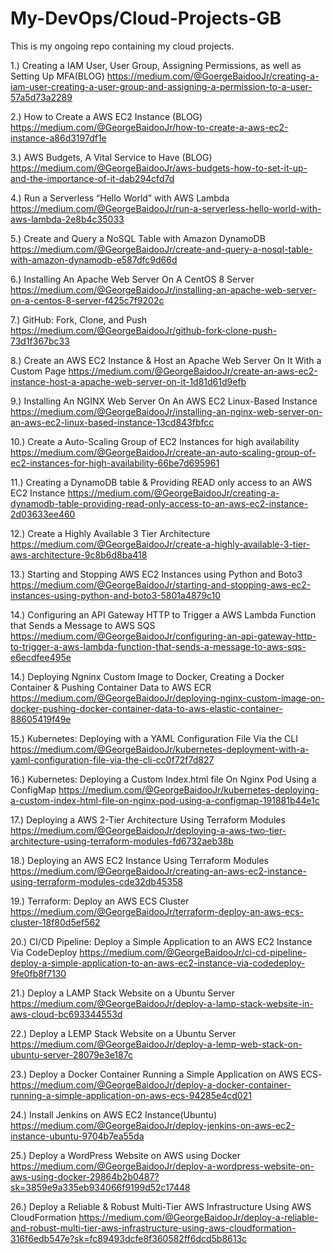 # My-DevOps/Cloud-Projects-GB
This is my ongoing repo containing my cloud projects. 


1.) Creating a IAM User, User Group, Assigning Permissions, as well as Setting Up MFA(BLOG)
https://medium.com/@GoergeBaidooJr/creating-a-iam-user-creating-a-user-group-and-assigning-a-permission-to-a-user-57a5d73a2289 

2.) How to Create a AWS EC2 Instance (BLOG)
https://medium.com/@GeorgeBaidooJr/how-to-create-a-aws-ec2-instance-a86d3197df1e 

3.) AWS Budgets, A Vital Service to Have (BLOG)
https://medium.com/@GeorgeBaidooJr/aws-budgets-how-to-set-it-up-and-the-importance-of-it-dab294cfd7d 

4.) Run a Serverless “Hello World” with AWS Lambda
https://medium.com/@GeorgeBaidooJr/run-a-serverless-hello-world-with-aws-lambda-2e8b4c35033 

5.) Create and Query a NoSQL Table with Amazon DynamoDB
https://medium.com/@GeorgeBaidooJr/create-and-query-a-nosql-table-with-amazon-dynamodb-e587dfc9d66d

6.) Installing An Apache Web Server On A CentOS 8 Server
https://medium.com/@GeorgeBaidooJr/installing-an-apache-web-server-on-a-centos-8-server-f425c7f9202c 

7.) GitHub: Fork, Clone, and Push
https://medium.com/@GeorgeBaidooJr/github-fork-clone-push-73d1f367bc33 

8.) Create an AWS EC2 Instance & Host an Apache Web Server On It With a Custom Page
https://medium.com/@GeorgeBaidooJr/create-an-aws-ec2-instance-host-a-apache-web-server-on-it-1d81d61d9efb

9.) Installing An NGINX Web Server On An AWS EC2 Linux-Based Instance
https://medium.com/@GeorgeBaidooJr/installing-an-nginx-web-server-on-an-aws-ec2-linux-based-instance-13cd843fbfcc 

10.) Create a Auto-Scaling Group of EC2 Instances for high availability 
https://medium.com/@GeorgeBaidooJr/create-an-auto-scaling-group-of-ec2-instances-for-high-availability-66be7d695961

11.) Creating a DynamoDB table & Providing READ only access to an AWS EC2 Instance
https://medium.com/@GeorgeBaidooJr/creating-a-dynamodb-table-providing-read-only-access-to-an-aws-ec2-instance-2d03633ee460

12.) Create a Highly Available 3 Tier Architecture 
https://medium.com/@GeorgeBaidooJr/create-a-highly-available-3-tier-aws-architecture-9c8b6d8ba418

13.) Starting and Stopping AWS EC2 Instances using Python and Boto3
https://medium.com/@GeorgeBaidooJr/starting-and-stopping-aws-ec2-instances-using-python-and-boto3-5801a4879c10

14.) Configuring an API Gateway HTTP to Trigger a AWS Lambda Function that Sends a Message to AWS SQS
https://medium.com/@GeorgeBaidooJr/configuring-an-api-gateway-http-to-trigger-a-aws-lambda-function-that-sends-a-message-to-aws-sqs-e6ecdfee495e

14.) Deploying Ngninx Custom Image to Docker, Creating a Docker Container & Pushing Container Data to AWS ECR
https://medium.com/@GeorgeBaidooJr/deploying-nginx-custom-image-on-docker-pushing-docker-container-data-to-aws-elastic-container-88605419f49e 

15.) Kubernetes: Deploying with a YAML Configuration File Via the CLI
https://medium.com/@GeorgeBaidooJr/kubernetes-deployment-with-a-yaml-configuration-file-via-the-cli-cc0f72f7d827

16.) Kubernetes: Deploying a Custom Index.html file On Nginx Pod Using a ConfigMap
https://medium.com/@GeorgeBaidooJr/kubernetes-deploying-a-custom-index-html-file-on-nginx-pod-using-a-configmap-191881b44e1c

17.) Deploying a AWS 2-Tier Architecture Using Terraform Modules
https://medium.com/@GeorgeBaidooJr/deploying-a-aws-two-tier-architecture-using-terraform-modules-fd6732aeb38b

18.) Deploying an AWS EC2 Instance Using Terraform Modules 
https://medium.com/@GeorgeBaidooJr/creating-an-aws-ec2-instance-using-terraform-modules-cde32db45358

19.) Terraform: Deploy an AWS ECS Cluster
https://medium.com/@GeorgeBaidooJr/terraform-deploy-an-aws-ecs-cluster-18f80d5ef562

20.) CI/CD Pipeline: Deploy a Simple Application to an AWS EC2 Instance Via CodeDeploy
https://medium.com/@GeorgeBaidooJr/ci-cd-pipeline-deploy-a-simple-application-to-an-aws-ec2-instance-via-codedeploy-9fe0fb8f7130 

21.) Deploy a LAMP Stack Website on a Ubuntu Server
https://medium.com/@GeorgeBaidooJr/deploy-a-lamp-stack-website-in-aws-cloud-bc693344553d

22.) Deploy a LEMP Stack Website on a Ubuntu Server
https://medium.com/@GeorgeBaidooJr/deploy-a-lemp-web-stack-on-ubuntu-server-28079e3e187c

23.) Deploy a Docker Container Running a Simple Application on AWS ECS-
https://medium.com/@GeorgeBaidooJr/deploy-a-docker-container-running-a-simple-application-on-aws-ecs-94285e4cd021

24.) Install Jenkins on AWS EC2 Instance(Ubuntu)
https://medium.com/@GeorgeBaidooJr/deploy-jenkins-on-aws-ec2-instance-ubuntu-9704b7ea55da

25.) Deploy a WordPress Website on AWS using Docker
https://medium.com/@GeorgeBaidooJr/deploy-a-wordpress-website-on-aws-using-docker-29864b2b0487?sk=3859e9a335eb934066f9199d52c17448

26.) Deploy a Reliable & Robust Multi-Tier AWS Infrastructure Using AWS CloudFormation
https://medium.com/@GeorgeBaidooJr/deploy-a-reliable-and-robust-multi-tier-aws-infrastructure-using-aws-cloudformation-316f6edb547e?sk=fc89493dcfe8f360582ff6dcd5b8613c
